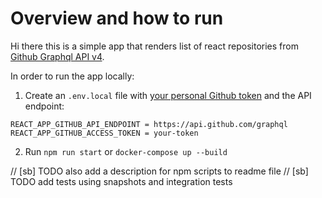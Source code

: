 # Overview and how to run

Hi there this is a simple app that renders list of react repositories from [Github Graphql API v4](https://developer.github.com/v4/).

In order to run the app locally:
1. Create an `.env.local` file with [your personal Github token](https://docs.github.com/en/authentication/keeping-your-account-and-data-secure/creating-a-personal-access-token) and the API endpoint:
```
REACT_APP_GITHUB_API_ENDPOINT = https://api.github.com/graphql
REACT_APP_GITHUB_ACCESS_TOKEN = your-token
```
2. Run `npm run start` or `docker-compose up --build`


// [sb] TODO also add a description for npm scripts to readme file 
// [sb] TODO add tests using snapshots and integration tests